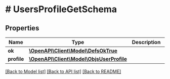 # # UsersProfileGetSchema

## Properties

Name | Type | Description | Notes
------------ | ------------- | ------------- | -------------
**ok** | [**\OpenAPI\Client\Model\DefsOkTrue**](DefsOkTrue.md) |  |
**profile** | [**\OpenAPI\Client\Model\ObjsUserProfile**](ObjsUserProfile.md) |  |

[[Back to Model list]](../../README.md#models) [[Back to API list]](../../README.md#endpoints) [[Back to README]](../../README.md)
